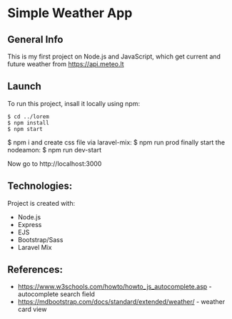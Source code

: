 # Simple Weather App

## General Info

This is my first project on Node.js and JavaScript, which get current and future weather from https://api.meteo.lt

## Launch
To run this project, insall it locally using npm:


```
$ cd ../lorem
$ npm install
$ npm start
```


$ npm i
and create css file via laravel-mix:
$ npm run prod
finally start the nodeamon:
$ npm run dev-start

Now go to http://localhost:3000

## Technologies:

Project is created with:
* Node.js
* Express
* EJS
* Bootstrap/Sass
* Laravel Mix

## References:
* https://www.w3schools.com/howto/howto_js_autocomplete.asp - autocomplete search field
* https://mdbootstrap.com/docs/standard/extended/weather/ - weather card view


